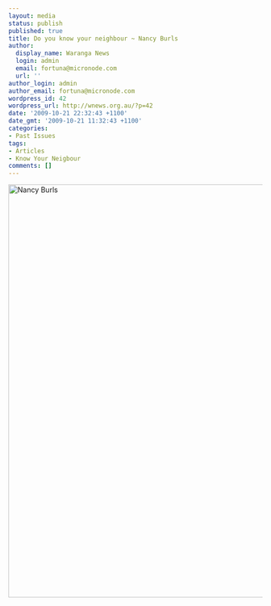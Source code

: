```yaml
---
layout: media
status: publish
published: true
title: Do you know your neighbour ~ Nancy Burls
author:
  display_name: Waranga News
  login: admin
  email: fortuna@micronode.com
  url: ''
author_login: admin
author_email: fortuna@micronode.com
wordpress_id: 42
wordpress_url: http://wnews.org.au/?p=42
date: '2009-10-21 22:32:43 +1100'
date_gmt: '2009-10-21 11:32:43 +1100'
categories:
- Past Issues
tags:
- Articles
- Know Your Neigbour
comments: []
---
```


<a href="{{ site.url }}/images/2009/10/Page-12-nance.jpg"><img class="alignnone size-large wp-image-41" style="border: 0pt none;" title="Nancy Burls" alt="Nancy Burls" src="{{ site.url }}/images/2009/10/Page-12-nance-703x1024.jpg" width="562" height="819" /></a>
